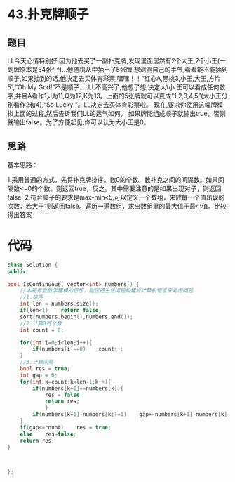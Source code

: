 # 43.扑克牌顺子

## 题目
LL今天心情特别好,因为他去买了一副扑克牌,发现里面居然有2个大王,2个小王(一副牌原本是54张^_^)...他随机从中抽出了5张牌,想测测自己的手气,看看能不能抽到顺子,如果抽到的话,他决定去买体育彩票,嘿嘿！！“红心A,黑桃3,小王,大王,方片5”,“Oh My God!”不是顺子.....LL不高兴了,他想了想,决定大\小 王可以看成任何数字,并且A看作1,J为11,Q为12,K为13。上面的5张牌就可以变成“1,2,3,4,5”(大小王分别看作2和4),“So Lucky!”。LL决定去买体育彩票啦。 现在,要求你使用这幅牌模拟上面的过程,然后告诉我们LL的运气如何， 如果牌能组成顺子就输出true，否则就输出false。为了方便起见,你可以认为大小王是0。


## 思路

基本思路： 

1.采用普通的方式，先将扑克牌排序。数0的个数。数扑克之间的间隔数。如果间隔数<=0的个数。则返回true，反之。其中需要注意的是如果出现对子，则返回false;
2.符合顺子的要求是max-min<5,可以定义一个数组，来放每一个值出现的次数，若大于1则返回false。遍历一遍数组，求出数组里的最大值于最小值。比较得出答案


# 代码


```cpp
class Solution {
public:

bool IsContinuous( vector<int> numbers ) {
    //本题考查数学建模的思想，能否把生活问题构建成计算机语言来考虑问题
    //1.排序
    int len = numbers.size();
    if(len<1)    return false;
    sort(numbers.begin(),numbers.end());
    //2.计算0的个数
    int count = 0;

    for(int i=0;i<len;i++){
        if(numbers[i]==0)    count++;
    }
    //3.计算间隔
    bool res = true;
    int gap = 0;
    for(int k=count;k<len-1;k++){
        if(numbers[k+1]==numbers[k]){
            res = false;
            return res;
            }
        if(numbers[k+1]-numbers[k]!=1)    gap+=numbers[k+1]-numbers[k]-1;
    }
    if(gap<=count)    res = true;
    else    res=false;
    return res;
}



};
```


